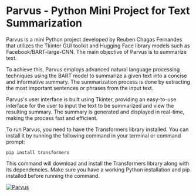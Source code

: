 # Parvus - Python Mini Project for Text Summarization
Parvus is a mini Python project developed by Reuben Chagas Fernandes that utilizes the Tkinter GUI toolkit and Hugging Face library models such as Facebook/BART-large-CNN. The main objective of Parvus is to summarize text.

To achieve this, Parvus employs advanced natural language processing techniques using the BART model to summarize a given text into a concise and informative summary. The summarization process is done by extracting the most important sentences or phrases from the input text.

Parvus's user interface is built using Tkinter, providing an easy-to-use interface for the user to input the text to be summarized and view the resulting summary. The summary is generated and displayed in real-time, making the process fast and efficient.

To run Parvus, you need to have the Transformers library installed. You can install it by running the following command in your terminal or command prompt:

```pip install transformers```

This command will download and install the Transformers library along with its dependencies. Make sure you have a working Python installation and pip installed before running the command.

[![Parvus](https://img.youtube.com/vi/KdnbYfMU-0I/0.jpg)](https://www.youtube.com/watch?v=KdnbYfMU-0I)


